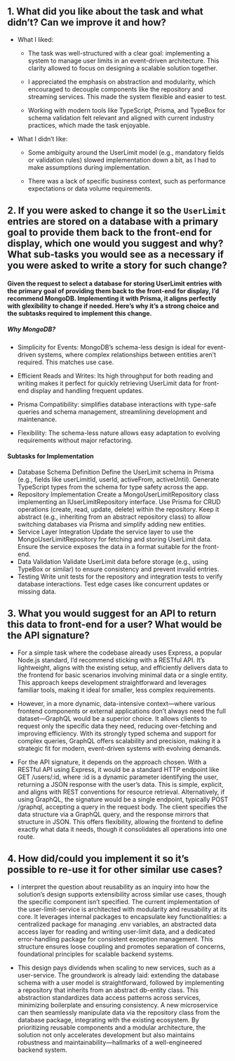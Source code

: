 ## 1. What did you like about the task and what didn’t? Can we improve it and how?

- What I liked:

  - The task was well-structured with a clear goal: implementing a system to manage user limits in an event-driven architecture. This clarity allowed to focus on designing a scalable solution together.

  - I appreciated the emphasis on abstraction and modularity, which encouraged to decouple components like the repository and streaming services. This made the system flexible and easier to test.

  - Working with modern tools like TypeScript, Prisma, and TypeBox for schema validation felt relevant and aligned with current industry practices, which made the task enjoyable.

- What I didn’t like:

  - Some ambiguity around the UserLimit model (e.g., mandatory fields or validation rules) slowed implementation down a bit, as I had to make assumptions during implementation.

  - There was a lack of specific business context, such as performance expectations or data volume requirements.

## 2. If you were asked to change it so the `UserLimit` entries are stored on a database with a primary goal to provide them back to the front-end for display, which one would you suggest and why? What sub-tasks you would see as a necessary if you were asked to write a story for such change?

#### Given the request to select a database for storing UserLimit entries with the primary goal of providing them back to the front-end for display, I’d recommend MongoDB. Implementing it with Prisma, it aligns perfectly with glexibility to change if needed. Here’s why it’s a strong choice and the subtasks required to implement this change.

##### Why MongoDB?

- Simplicity for Events: MongoDB’s schema-less design is ideal for event-driven systems, where complex relationships between entities aren’t required. This matches use case.

- Efficient Reads and Writes: Its high throughput for both reading and writing makes it perfect for quickly retrieving UserLimit data for front-end display and handling frequent updates.
- Prisma Compatibility: simplifies database interactions with type-safe queries and schema management, streamlining development and maintenance.
- Flexibility: The schema-less nature allows easy adaptation to evolving requirements without major refactoring.

#### Subtasks for Implementation

- Database Schema Definition
  Define the UserLimit schema in Prisma (e.g., fields like userLimitId, userId, activeFrom, activeUntil).
  Generate TypeScript types from the schema for type safety across the app.
- Repository Implementation
  Create a MongoUserLimitRepository class implementing an IUserLimitRepository interface.
  Use Prisma for CRUD operations (create, read, update, delete) within the repository.
  Keep it abstract (e.g., inheriting from an abstract repository class) to allow switching databases via Prisma and simplify adding new entities.
- Service Layer Integration
  Update the service layer to use the MongoUserLimitRepository for fetching and storing UserLimit data.
  Ensure the service exposes the data in a format suitable for the front-end.
- Data Validation
  Validate UserLimit data before storage (e.g., using TypeBox or similar) to ensure consistency and prevent invalid entries.
- Testing
  Write unit tests for the repository and integration tests to verify database interactions.
  Test edge cases like concurrent updates or missing data.

## 3. What you would suggest for an API to return this data to front-end for a user? What would be the API signature?

- For a simple task where the codebase already uses Express, a popular Node.js standard, I’d recommend sticking with a RESTful API. It’s lightweight, aligns with the existing setup, and efficiently delivers data to the frontend for basic scenarios involving minimal data or a single entity. This approach keeps development straightforward and leverages familiar tools, making it ideal for smaller, less complex requirements.

- However, in a more dynamic, data-intensive context—where various frontend components or external applications don’t always need the full dataset—GraphQL would be a superior choice. It allows clients to request only the specific data they need, reducing over-fetching and improving efficiency. With its strongly typed schema and support for complex queries, GraphQL offers scalability and precision, making it a strategic fit for modern, event-driven systems with evolving demands.

- For the API signature, it depends on the approach chosen. With a RESTful API using Express, it would be a standard HTTP endpoint like GET /users/:id, where :id is a dynamic parameter identifying the user, returning a JSON response with the user’s data. This is simple, explicit, and aligns with REST conventions for resource retrieval. Alternatively, if using GraphQL, the signature would be a single endpoint, typically POST /graphql, accepting a query in the request body. The client specifies the data structure via a GraphQL query, and the response mirrors that structure in JSON. This offers flexibility, allowing the frontend to define exactly what data it needs, though it consolidates all operations into one route.

## 4. How did/could you implement it so it’s possible to re-use it for other similar use cases?

- I interpret the question about reusability as an inquiry into how the solution’s design supports extensibility across similar use cases, though the specific component isn’t specified. The current implementation of the user-limit-service is architected with modularity and reusability at its core. It leverages internal packages to encapsulate key functionalities: a centralized package for managing .env variables, an abstracted data access layer for reading and writing user-limit data, and a dedicated error-handling package for consistent exception management. This structure ensures loose coupling and promotes separation of concerns, foundational principles for scalable backend systems.

- This design pays dividends when scaling to new services, such as a user-service. The groundwork is already laid: extending the database schema with a user model is straightforward, followed by implementing a repository that inherits from an abstract db-entity class. This abstraction standardizes data access patterns across services, minimizing boilerplate and ensuring consistency. A new microservice can then seamlessly manipulate data via the repository class from the database package, integrating with the existing ecosystem. By prioritizing reusable components and a modular architecture, the solution not only accelerates development but also maintains robustness and maintainability—hallmarks of a well-engineered backend system.
